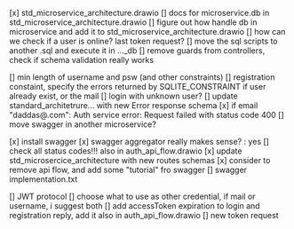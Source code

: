 [x] std_microservice_architecture.drawio
[] docs for microservice.db in std_microservice_architecture.drawio
[] figure out how handle db in microservice and add it to std_microservice_architecture.drawio
[] how can we check if a user is online? last token request?
[] move the sql scripts to another .sql and execute it in ..._db 
[] remove guards from controllers, check if schema validation really works

[] min length of username and psw (and other constraints)
[] registration constaint, specify the errors returned by SQLITE_CONSTRAINT if user already exist, or the mail
[] login with unknown user? 
[] update standard_architetrure... with new Error response schema
[x] if email "daddas@.com": Auth service error: Request failed with status code 400
[] move swagger in another microservice?

[x] install swagger
[x] swagger aggregator really makes sense? : yes
[] check all status codes!!! also in auth_api_flow.drawio
[x] update std_microsercice_architecture with new routes schemas
[x] consider to remove api flow, and add some "tutorial" fro swagger
[] swagger implementation.txt

[] JWT protocol
	[] choose what to use as other credential, if mail or username, i suggest both
	[] add accessToken expiration to login and registration reply, add it also in auth_api_flow.drawio
	[] new token request